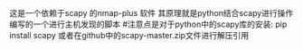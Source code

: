 这是一个依赖于scapy 的nmap-plus 软件
其原理就是python结合scapy进行操作编写的一个进行主机发现的脚本
#注意点是对于python中的scapy库的安装:
pip install scapy
或者在github中的scapy-master.zip文件进行解压引用
